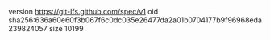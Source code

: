 version https://git-lfs.github.com/spec/v1
oid sha256:636a60e60f3b067f6c0dc035e26477da2a01b0704177b9f96968eda239824057
size 10199
